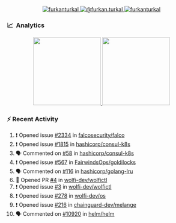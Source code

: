 <p align="center">
  <a href="https://linkedin.com/in/furkanturkal" target="blank">
    <img src="https://img.shields.io/badge/linkedin-%230077B5.svg?&style=for-the-badge&logo=linkedin&logoColor=white" alt="furkanturkal" />
  </a>
  <a href="https://medium.com/@furkan.turkal" target="blank">
    <img src="https://img.shields.io/badge/medium-%2312100E.svg?&style=for-the-badge&logo=medium&logoColor=white" alt="@furkan.turkal" />
  </a>
  <a href="https://twitter.com/furkanturkaI" target="blank">
    <img src="https://img.shields.io/badge/Twitter-1DA1F2?style=for-the-badge&logo=twitter&logoColor=white" alt="furkanturkaI" />
  </a>
</p>

### 📈 &nbsp;Analytics

<p align="center">
  <a href="https://coderstats.net/github/#Dentrax">
    <img height="180em" src="https://github-readme-stats-eight-theta.vercel.app/api?username=Dentrax&show_icons=true&theme=algolia&include_all_commits=true&count_private=true&line_height=26"/>
    <img height="180em" src="https://github-readme-stats-eight-theta.vercel.app/api/top-langs/?username=Dentrax&layout=compact&langs_count=8&theme=algolia&line_height=26"/>
  </a>
</p>

### :zap: Recent Activity

<!--START_SECTION:activity-->
1. ❗️ Opened issue [#2334](https://github.com/falcosecurity/falco/issues/2334) in [falcosecurity/falco](https://github.com/falcosecurity/falco)
2. ❗️ Opened issue [#1815](https://github.com/hashicorp/consul-k8s/issues/1815) in [hashicorp/consul-k8s](https://github.com/hashicorp/consul-k8s)
3. 🗣 Commented on [#58](https://github.com/hashicorp/consul-k8s/issues/58) in [hashicorp/consul-k8s](https://github.com/hashicorp/consul-k8s)
4. ❗️ Opened issue [#567](https://github.com/FairwindsOps/goldilocks/issues/567) in [FairwindsOps/goldilocks](https://github.com/FairwindsOps/goldilocks)
5. 🗣 Commented on [#116](https://github.com/hashicorp/golang-lru/issues/116) in [hashicorp/golang-lru](https://github.com/hashicorp/golang-lru)
6. 💪 Opened PR [#4](https://github.com/wolfi-dev/wolfictl/pull/4) in [wolfi-dev/wolfictl](https://github.com/wolfi-dev/wolfictl)
7. ❗️ Opened issue [#3](https://github.com/wolfi-dev/wolfictl/issues/3) in [wolfi-dev/wolfictl](https://github.com/wolfi-dev/wolfictl)
8. ❗️ Opened issue [#278](https://github.com/wolfi-dev/os/issues/278) in [wolfi-dev/os](https://github.com/wolfi-dev/os)
9. ❗️ Opened issue [#216](https://github.com/chainguard-dev/melange/issues/216) in [chainguard-dev/melange](https://github.com/chainguard-dev/melange)
10. 🗣 Commented on [#10920](https://github.com/helm/helm/issues/10920) in [helm/helm](https://github.com/helm/helm)
<!--END_SECTION:activity-->
